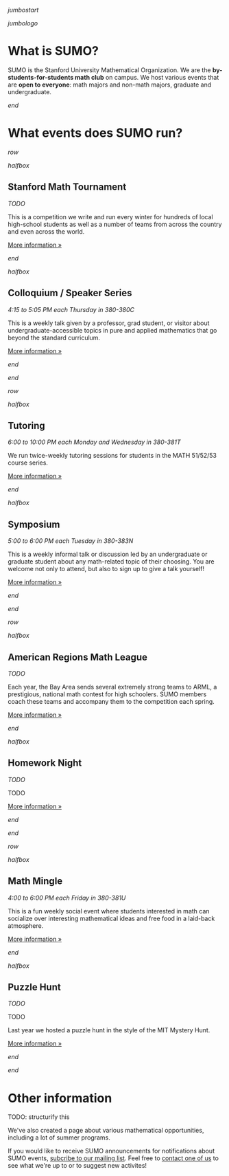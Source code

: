 $jumbostart$

$jumbologo$

# What is SUMO?

SUMO is the Stanford University Mathematical Organization. We are the
**by-students-for-students math club** on campus. We host various events that
are **open to everyone**: math majors and non-math majors, graduate and
undergraduate.

$end$

# What events does SUMO run?

$row$

$halfbox$

## Stanford Math Tournament

*TODO*

This is a competition we write and run every winter for hundreds of local
high-school students as well as a number of teams from across the country and
even across the world.

[More information »](/smt.html)

$end$

$halfbox$

## Colloquium / Speaker Series

*4:15 to 5:05 PM each Thursday in 380-380C*

This is a weekly talk given by a professor, grad student, or visitor about
undergraduate-accessible topics in pure and applied mathematics that go beyond
the standard curriculum.

[More information »](/speakers.html)

$end$

$end$

$row$

$halfbox$

## Tutoring

*6:00 to 10:00 PM each Monday and Wednesday in 380-381T*

We run twice-weekly tutoring sessions for students in the MATH 51/52/53 course
series.

[More information »](/tutoring.html)

$end$

$halfbox$

## Symposium

*5:00 to 6:00 PM each Tuesday in 380-383N*

This is a weekly informal talk or discussion led by an undergraduate or graduate
student about any math-related topic of their choosing. You are welcome not only
to attend, but also to sign up to give a talk yourself!

[More information »](/otherevents.html#symposium)

$end$

$end$

$row$

$halfbox$

## American Regions Math League

*TODO*

Each year, the Bay Area sends several extremely strong teams to ARML, a
prestigious, national math contest for high schoolers. SUMO members coach these
teams and accompany them to the competition each spring.

[More information »](/otherevents.html#arml)

$end$

$halfbox$

## Homework Night

*TODO*

TODO

[More information »](/otherevents.html#homework-night)

$end$

$end$

$row$

$halfbox$

## Math Mingle

*4:00 to 6:00 PM each Friday in 380-381U*

This is a fun weekly social event where students interested in math can
socialize over interesting mathematical ideas and free food in a laid-back
atmosphere.

[More information »](/otherevents.html#math-mingle)

$end$

$halfbox$

## Puzzle Hunt

*TODO*

TODO

Last year we hosted a puzzle hunt in the style of the MIT Mystery Hunt.

[More information »](/otherevents.html#puzzle-hunt)

$end$

$end$

# Other information

TODO: structurify this

We've also created a page about various mathematical opportunities, including a
lot of summer programs.

If you would like to receive SUMO announcements for notifications about SUMO
events, [subcribe to our mailing
list](https://mailman.stanford.edu/mailman/listinfo/sumo-announce). Feel free
to [contact one of us](/contact.html) to see what we're up to or to suggest new activites!
